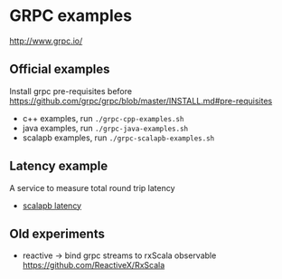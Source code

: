 # GRPC examples

<http://www.grpc.io/>

## Official examples

Install grpc pre-requisites before <https://github.com/grpc/grpc/blob/master/INSTALL.md#pre-requisites>

- c++ examples, run `./grpc-cpp-examples.sh`
- java examples, run `./grpc-java-examples.sh`
- scalapb examples, run `./grpc-scalapb-examples.sh`

## Latency example

A service to measure total round trip latency

- [scalapb latency](./scala-latency)

## Old experiments

- reactive -> bind grpc streams to rxScala observable <https://github.com/ReactiveX/RxScala>
